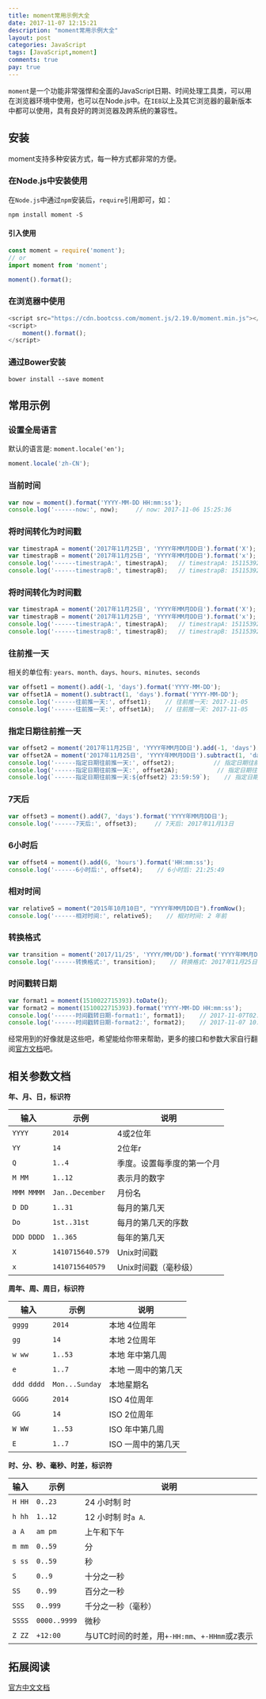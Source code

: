 ```yaml
---
title: moment常用示例大全
date: 2017-11-07 12:15:21
description: "moment常用示例大全"
layout: post
categories: JavaScript
tags: [JavaScript,moment]
comments: true
pay: true
---
```

`moment`是一个功能非常强悍和全面的JavaScript日期、时间处理工具类，可以用在浏览器环境中使用，也可以在Node.js中。在`IE8`以上及其它浏览器的最新版本中都可以使用，具有良好的跨浏览器及跨系统的兼容性。

## 安装

moment支持多种安装方式，每一种方式都非常的方便。

### 在Node.js中安装使用

在`Node.js`中通过`npm`安装后，`require`引用即可，如：

```shell
npm install moment -S
```

#### 引入使用

```javascript
const moment = require('moment');
// or 
import moment from 'moment';

moment().format();
```

### 在浏览器中使用

```javascript
<script src="https://cdn.bootcss.com/moment.js/2.19.0/moment.min.js"></script>
<script>
    moment().format();
</script>
```

### 通过Bower安装

```shell
bower install --save moment
```

## 常用示例

### 设置全局语言 

默认的语言是: `moment.locale('en');`

```javascript
moment.locale('zh-CN');
```

### 当前时间

```javascript
var now = moment().format('YYYY-MM-DD HH:mm:ss');
console.log('------now:', now);     // now: 2017-11-06 15:25:36
```

### 将时间转化为时间戳

```javascript
var timestrapA = moment('2017年11月25日', 'YYYY年MM月DD日').format('X');
var timestrapB = moment('2017年11月25日', 'YYYY年MM月DD日').format('x');
console.log('------timestrapA:', timestrapA);   // timestrapA: 1511539200
console.log('------timestrapB:', timestrapB);   // timestrapB: 1511539200000
```

### 将时间转化为时间戳

```javascript
var timestrapA = moment('2017年11月25日', 'YYYY年MM月DD日').format('X');
var timestrapB = moment('2017年11月25日', 'YYYY年MM月DD日').format('x');
console.log('------timestrapA:', timestrapA);   // timestrapA: 1511539200
console.log('------timestrapB:', timestrapB);   // timestrapB: 1511539200000
```

### 往前推一天

相关的单位有: `years、month、days、hours、minutes、seconds`

```javascript
var offset1 = moment().add(-1, 'days').format('YYYY-MM-DD');
var offset1A = moment().subtract(1, 'days').format('YYYY-MM-DD');
console.log('------往前推一天:', offset1);    // 往前推一天: 2017-11-05
console.log('------往前推一天:', offset1A);   // 往前推一天: 2017-11-05
```

### 指定日期往前推一天

```javascript
var offset2 = moment('2017年11月25日', 'YYYY年MM月DD日').add(-1, 'days').format('YYYY年MM月DD日');
var offset2A = moment('2017年11月25日', 'YYYY年MM月DD日').subtract(1, 'days').format('YYYY年MM月DD日');
console.log('------指定日期往前推一天:', offset2);           // 指定日期往前推一天: 2017年11月24日
console.log('------指定日期往前推一天:', offset2A);           // 指定日期往前推一天: 2017年11月24日
console.log(`------指定日期往前推一天:${offset2} 23:59:59`);    // 指定日期往前推一天: 2017年11月24日
```

### 7天后

```javascript
var offset3 = moment().add(7, 'days').format('YYYY年MM月DD日');
console.log('------7天后:', offset3);     // 7天后: 2017年11月13日
```

### 6小时后

```javascript
var offset4 = moment().add(6, 'hours').format('HH:mm:ss');
console.log('------6小时后:', offset4);    // 6小时后: 21:25:49
```

### 相对时间

```javascript
var relative5 = moment("2015年10月10日", "YYYY年MM月DD日").fromNow();
console.log('------相对时间:', relative5);    // 相对时间: 2 年前
```

### 转换格式

```javascript
var transition = moment('2017/11/25', 'YYYY/MM/DD').format('YYYY年MM月DD日');
console.log('------转换格式:', transition);    // 转换格式: 2017年11月25日
```

### 时间戳转日期

```javascript
var format1 = moment(1510022715393).toDate();
var format2 = moment(1510022715393).format('YYYY-MM-DD HH:mm:ss');
console.log('------时间戳转日期-format1:', format1);    // 2017-11-07T02:45:15.393Z
console.log('------时间戳转日期-format2:', format2);    // 2017-11-07 10:45:15
```

经常用到的好像就是这些吧，希望能给你带来帮助，更多的接口和参数大家自行翻阅[官方文档](https://momentjs.com/)吧。

## 相关参数文档

**年、月、日，标识符**

| 输入         | 示例               | 说明            |
| ---------- | ---------------- | ------------- |
| `YYYY`     | `2014`           | 4或2位年         |
| `YY`       | `14`             | 2位年r          |
| `Q`        | `1..4`           | 季度。设置每季度的第一个月 |
| `M MM`     | `1..12`          | 表示月的数字        |
| `MMM MMMM` | `Jan..December`  | 月份名           |
| `D DD`     | `1..31`          | 每月的第几天        |
| `Do`       | `1st..31st`      | 每月的第几天的序数     |
| `DDD DDDD` | `1..365`         | 每年的第几天        |
| `X`        | `1410715640.579` | Unix时间戳       |
| `x`        | `1410715640579`  | Unix时间戳（毫秒级）  |

**周年、周、周日，标识符**

| 输入         | 示例             | 说明          |
| ---------- | -------------- | ----------- |
| `gggg`     | `2014`         | 本地 4位周年     |
| `gg`       | `14`           | 本地 2位周年     |
| `w ww`     | `1..53`        | 本地 年中第几周    |
| `e`        | `1..7`         | 本地 一周中的第几天  |
| `ddd dddd` | `Mon...Sunday` | 本地星期名       |
| `GGGG`     | `2014`         | ISO 4位周年    |
| `GG`       | `14`           | ISO 2位周年    |
| `W WW`     | `1..53`        | ISO 年中第几周   |
| `E`        | `1..7`         | ISO 一周中的第几天 |

**时、分、秒、毫秒、时差，标识符**

| 输入     | 示例           | 说明                                  |
| ------ | ------------ | ----------------------------------- |
| `H HH` | `0..23`      | 24 小时制 时                            |
| `h hh` | `1..12`      | 12 小时制 时`a A`.                      |
| `a A`  | `am pm`      | 上午和下午                               |
| `m mm` | `0..59`      | 分                                   |
| `s ss` | `0..59`      | 秒                                   |
| `S`    | `0..9`       | 十分之一秒                               |
| `SS`   | `0..99`      | 百分之一秒                               |
| `SSS`  | `0..999`     | 千分之一秒（毫秒）                           |
| `SSSS` | `0000..9999` | 微秒                                  |
| `Z ZZ` | `+12:00`     | 与UTC时间的时差，用`+-HH:mm`、`+-HHmm`或`Z`表示 |

## 拓展阅读

[官方中文文档](http://momentjs.cn/)


